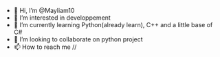 - 👋 Hi, I’m @Mayliam10
- 👀 I’m interested in developpement 
- 🌱 I’m currently learning Python(already learn), C++ and a little base of C#
- 💞️ I’m looking to collaborate on python project 
- 📫 How to reach me //


